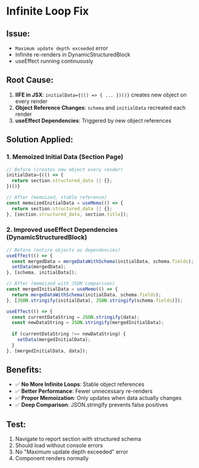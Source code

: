 # Infinite Loop Fix

## Issue:
- `Maximum update depth exceeded` error
- Infinite re-renders in DynamicStructuredBlock
- useEffect running continuously

## Root Cause:
1. **IIFE in JSX**: `initialData={(() => { ... })()}` creates new object on every render
2. **Object Reference Changes**: `schema` and `initialData` recreated each render
3. **useEffect Dependencies**: Triggered by new object references

## Solution Applied:

### 1. **Memoized Initial Data** (Section Page)
```typescript
// Before (creates new object every render)
initialData={(() => {
  return section.structured_data || {};
})()}

// After (memoized, stable reference)
const memoizedInitialData = useMemo(() => {
  return section.structured_data || {};
}, [section.structured_data, section.title]);
```

### 2. **Improved useEffect Dependencies** (DynamicStructuredBlock)
```typescript
// Before (entire objects as dependencies)
useEffect(() => {
  const mergedData = mergeDataWithSchema(initialData, schema.fields);
  setData(mergedData);
}, [schema, initialData]);

// After (memoized with JSON comparison)
const mergedInitialData = useMemo(() => {
  return mergeDataWithSchema(initialData, schema.fields);
}, [JSON.stringify(initialData), JSON.stringify(schema.fields)]);

useEffect(() => {
  const currentDataString = JSON.stringify(data);
  const newDataString = JSON.stringify(mergedInitialData);
  
  if (currentDataString !== newDataString) {
    setData(mergedInitialData);
  }
}, [mergedInitialData, data]);
```

## Benefits:
- ✅ **No More Infinite Loops**: Stable object references
- ✅ **Better Performance**: Fewer unnecessary re-renders
- ✅ **Proper Memoization**: Only updates when data actually changes
- ✅ **Deep Comparison**: JSON.stringify prevents false positives

## Test:
1. Navigate to report section with structured schema
2. Should load without console errors
3. No "Maximum update depth exceeded" error
4. Component renders normally